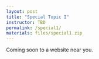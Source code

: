```yaml
---
layout: post
title: "Special Topic I"
instructor: TBD
permalink: /special1/
materials: files/special1.zip
---
```


Coming soon to a website near you.
